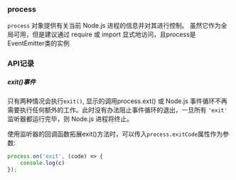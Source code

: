 ### process

`process` 对象提供有关当前 Node.js 进程的信息并对其进行控制。 虽然它作为全局可用，但是建议通过 require 或 import 显式地访问，且process是 EventEmitter类的实例   

### API记录

##### exit()事件

只有两种情况会执行`exit()`, 显示的调用process.ext() 或 Node.js 事件循环不再需要执行任何额外的工作。此时没有办法阻止事件循环的退出，一旦所有 `'exit'` 监听器都运行完毕，则 Node.js 进程将终止。

使用监听器的回调函数拓展exit()方法时，可以传入`process.exitCode`属性作为参数:

```js
process.on('exit', (code) => {
	console.log(c)
});		
```

